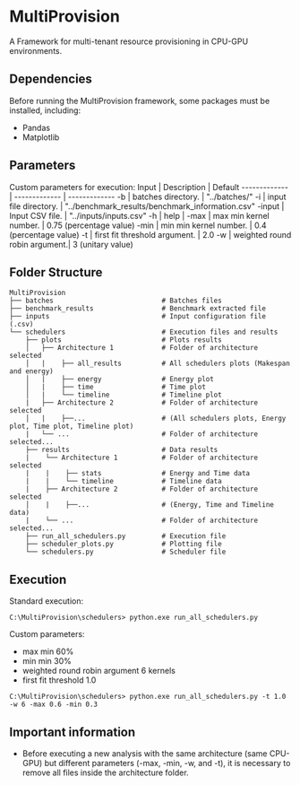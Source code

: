 # MultiProvision

A Framework for multi-tenant resource provisioning in CPU-GPU environments.

## Dependencies
Before running the MultiProvision framework, some packages must be installed, including:
- Pandas
- Matplotlib

## Parameters
Custom parameters for execution:
Input         | Description                   | Default
------------- | -------------                 | -------------
-b            | batches directory.            | "../batches/"
-i            | input file directory.         | "../benchmark_results/benchmark_information.csv"
-input        | Input CSV file.               | "../inputs/inputs.csv"
-h            | help                          |
-max          | max min kernel number.        | 0.75 (percentage value)
-min          | min min kernel number.        | 0.4 (percentage value)
-t            | first fit threshold argument. | 2.0
-w            | weighted round robin argument.| 3 (unitary value)

## Folder Structure
```
MultiProvision
├── batches                           # Batches files
├── benchmark_results                 # Benchmark extracted file
├── inputs                            # Input configuration file (.csv)
└── schedulers                        # Execution files and results
    ├── plots                         # Plots results
    │   ├── Architecture 1            # Folder of architecture selected
    │   |    ├── all_results          # All schedulers plots (Makespan and energy)
    │   |    ├── energy               # Energy plot
    │   |    ├── time                 # Time plot
    │   |    └── timeline             # Timeline plot
    |   ├── Architecture 2            # Folder of architecture selected
    │   |    ├──...                   # (All schedulers plots, Energy plot, Time plot, Timeline plot)
    |   └── ...                       # Folder of architecture selected...
    ├── results                       # Data results
    |    └── Architecture 1           # Folder of architecture selected
    |    |    ├── stats               # Energy and Time data
    |    |    └── timeline            # Timeline data
    |    ├── Architecture 2           # Folder of architecture selected
    │    |    ├──...                  # (Energy, Time and Timeline data)
    |    └── ...                      # Folder of architecture selected...
    ├── run_all_schedulers.py         # Execution file
    ├── scheduler_plots.py            # Plotting file 
    └── schedulers.py                 # Scheduler file
```

## Execution

Standard execution:

```
C:\MultiProvision\schedulers> python.exe run_all_schedulers.py
```

Custom parameters:

- max min 60%
- min min 30%
- weighted round robin argument 6 kernels
- first fit threshold 1.0


```
C:\MultiProvision\schedulers> python.exe run_all_schedulers.py -t 1.0 -w 6 -max 0.6 -min 0.3
```

## Important information

- Before executing a new analysis with the same architecture (same CPU-GPU) but different parameters (-max, -min, -w, and -t), it is necessary to remove all files inside the architecture folder.
